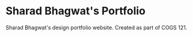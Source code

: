 # Sharad Bhagwat's Portfolio
Sharad Bhagwat's design portfolio website. Created as part of COGS 121.
